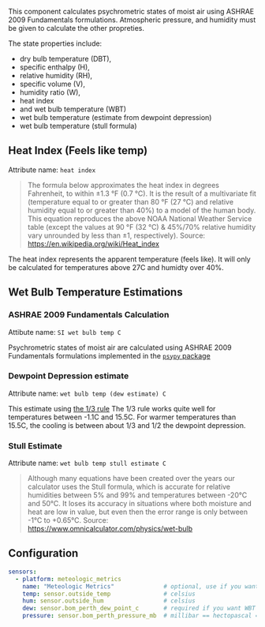 This component calculates psychrometric states of moist air using ASHRAE 2009 Fundamentals formulations. Atmospheric pressure, and humidity must be given to calculate the other propreties.

The state properties include:

* dry bulb temperature (DBT), 
* specific enthalpy (H), 
* relative humidity (RH), 
* specific volume (V), 
* humidity ratio (W), 
* heat index
* and wet bulb temperature (WBT)
* wet bulb temperature (estimate from dewpoint depression)
* wet bulb temperature (stull formula)

## Heat Index (Feels like temp)
Attribute name: `heat index`

> The formula below approximates the heat index in degrees Fahrenheit, to within ±1.3 °F (0.7 °C). It is the result of a multivariate fit (temperature equal to or greater than 80 °F (27 °C) and relative humidity equal to or greater than 40%) to a model of the human body. This equation reproduces the above NOAA National Weather Service table (except the values at 90 °F (32 °C) & 45%/70% relative humidity vary unrounded by less than ±1, respectively).
Source: https://en.wikipedia.org/wiki/Heat_index

The heat index represents the apparent temperature (feels like). It will only be calculated for temperatures above 27C and humidty over 40%.

## Wet Bulb Temperature Estimations

### ASHRAE 2009 Fundamentals Calculation

Attibute name: `SI wet bulb temp C`

Psychrometric states of moist air are calculated using ASHRAE 2009 Fundamentals formulations implemented in the [`psypy` package](https://pypi.org/project/psypy/)

### Dewpoint Depression estimate

Attribute name: `wet bulb temp (dew estimate) C`

This estimate using [the 1/3 rule](https://www.theweatherprediction.com/habyhints/170/)
The 1/3 rule works quite well for temperatures between -1.1C and 15.5C. For warmer temperatures than 15.5C, the cooling is between about 1/3 and 1/2 the dewpoint depression.

### Stull Estimate
Attribute name: `wet bulb temp stull estimate C`
> Although many equations have been created over the years our calculator uses the Stull formula, which is accurate for relative humidities between 5% and 99% and temperatures between -20°C and 50°C. It loses its accuracy in situations where both moisture and heat are low in value, but even then the error range is only between -1°C to +0.65°C.
Source: https://www.omnicalculator.com/physics/wet-bulb



## Configuration

```yaml
sensors:
  - platform: meteologic_metrics
    name: "Meteologic Metrics"              # optional, use if you want to use mulitple instances
    temp: sensor.outside_temp               # celsius
    hum: sensor.outside_hum                 # celsius
    dew: sensor.bom_perth_dew_point_c       # required if you want WBT estimated with dewpoint depression
    pressure: sensor.bom_perth_pressure_mb  # millibar == hectopascal == pascal * 100
```